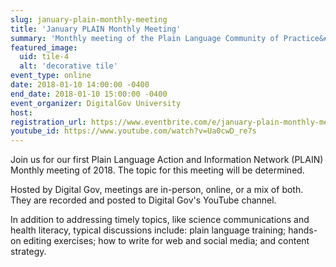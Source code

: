 ```yaml
---
slug: january-plain-monthly-meeting
title: 'January PLAIN Monthly Meeting'
summary: 'Monthly meeting of the Plain Language Community of Practice&#46;'
featured_image: 
  uid: tile-4
  alt: 'decorative tile'
event_type: online
date: 2018-01-10 14:00:00 -0400
end_date: 2018-01-10 15:00:00 -0400
event_organizer: DigitalGov University
host: 
registration_url: https://www.eventbrite.com/e/january-plain-monthly-meeting-registration-41577411156
youtube_id: https://www.youtube.com/watch?v=Ua0cwD_re7s
---
```


Join us for our first Plain Language Action and Information Network (PLAIN) Monthly meeting of 2018. The topic for this meeting will be determined.

Hosted by Digital Gov, meetings are in-person, online, or a mix of both. They are recorded and posted to Digital Gov's YouTube channel.
 
In addition to addressing timely topics, like science communications and health literacy, typical discussions include: plain language training; hands-on editing exercises; how to write for web and social media; and content strategy.

